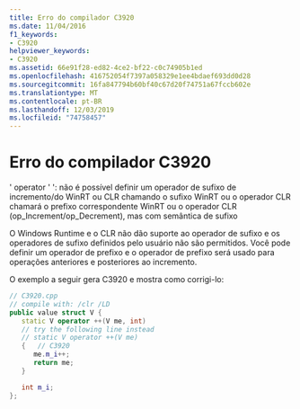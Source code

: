 ```yaml
---
title: Erro do compilador C3920
ms.date: 11/04/2016
f1_keywords:
- C3920
helpviewer_keywords:
- C3920
ms.assetid: 66e91f28-ed82-4ce2-bf22-c0c74905b1ed
ms.openlocfilehash: 416752054f7397a058329e1ee4bdaef693dd0d28
ms.sourcegitcommit: 16fa847794b60bf40c67d20f74751a67fccb602e
ms.translationtype: MT
ms.contentlocale: pt-BR
ms.lasthandoff: 12/03/2019
ms.locfileid: "74758457"
---
```

# <a name="compiler-error-c3920"></a>Erro do compilador C3920

' operator ' ': não é possível definir um operador de sufixo de incremento/do WinRT ou CLR chamando o sufixo WinRT ou o operador CLR chamará o prefixo correspondente WinRT ou o operador CLR (op_Increment/op_Decrement), mas com semântica de sufixo

O Windows Runtime e o CLR não dão suporte ao operador de sufixo e os operadores de sufixo definidos pelo usuário não são permitidos.  Você pode definir um operador de prefixo e o operador de prefixo será usado para operações anteriores e posteriores ao incremento.

O exemplo a seguir gera C3920 e mostra como corrigi-lo:

```cpp
// C3920.cpp
// compile with: /clr /LD
public value struct V {
   static V operator ++(V me, int)
   // try the following line instead
   // static V operator ++(V me)
   {   // C3920
      me.m_i++;
      return me;
   }

   int m_i;
};
```
